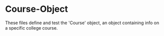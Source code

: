 # Course-Object

These files define and test the 'Course' object, an object containing info
on a specific college course.
